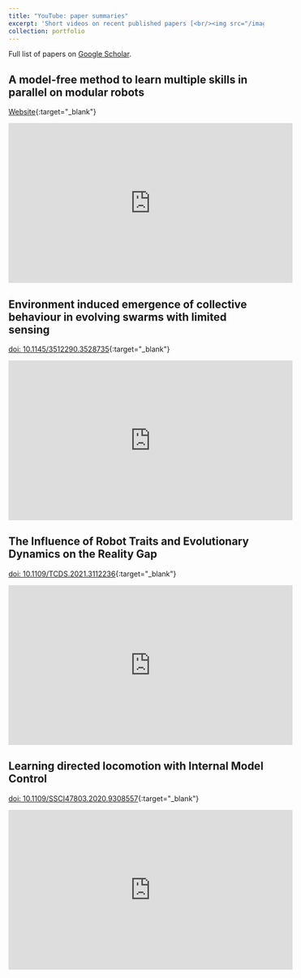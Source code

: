 ```yaml
---
title: "YouTube: paper summaries"
excerpt: 'Short videos on recent published papers [<br/><img src="/images/you_sum.png"  alt="drawing" width="500"/>](https://fudavd.github.io/portfolio/you_paper/)'
collection: portfolio
---
```

Full list of papers on <a href="https://scholar.google.com/citations?user=Xn9iFKsAAAAJ"> Google Scholar</a>.

A model-free method to learn multiple skills in parallel on modular robots
-
[Website](https://fudavd.github.io/multi-skill-learning/){:target="_blank"}
<iframe width="560" height="315" src="https://youtube.com/embed/pwL3eTEQui8" frameborder="0" allow="autoplay; encrypted-media" allowfullscreen></iframe>

[//]: # ([![Paper]&#40;https://img.youtube.com/vi/pwL3eTEQui8/0.jpg&#41;]&#40;https://www.youtube.com/watch?v=pwL3eTEQui8&#41;{:target="_blank"})

Environment induced emergence of collective behaviour in evolving swarms with limited sensing
-
[doi: 10.1145/3512290.3528735](https://doi.org/10.1145/3512290.3528735){:target="_blank"}

<iframe width="560" height="315" src="https://www.youtube.com/embed/yhKFvpLa9iI" frameborder="0" allow="autoplay; encrypted-media" allowfullscreen></iframe>

[//]: # ([![Paper]&#40;https://img.youtube.com/vi/yhKFvpLa9iI/0.jpg&#41;]&#40;https://www.youtube.com/watch?v=yhKFvpLa9iI&#41;{:target="_blank"})

The Influence of Robot Traits and Evolutionary Dynamics on the Reality Gap
-
[doi: 10.1109/TCDS.2021.3112236](https://doi.org/10.1109/TCDS.2021.3112236){:target="_blank"}

<iframe width="560" height="315" src="https://www.youtube.com/embed/spetUQIfPdM" frameborder="0" allow="autoplay; encrypted-media" allowfullscreen></iframe>

[//]: # ([![Paper]&#40;https://img.youtube.com/vi/spetUQIfPdM/0.jpg&#41;]&#40;https://www.youtube.com/watch?v=spetUQIfPdM&#41;{:target="_blank"})

Learning directed locomotion with Internal Model Control
-
[doi: 10.1109/SSCI47803.2020.9308557](https://doi.org/10.1109/SSCI47803.2020.9308557){:target="_blank"}

<iframe width="560" height="315" src="https://www.youtube.com/embed/TgC0gHII7mg" frameborder="0" allow="autoplay; encrypted-media" allowfullscreen></iframe>

[//]: # ([![Paper]&#40;https://img.youtube.com/vi/TgC0gHII7mg/0.jpg&#41;]&#40;https://www.youtube.com/watch?v=TgC0gHII7mg&#41;{:target="_blank"})
